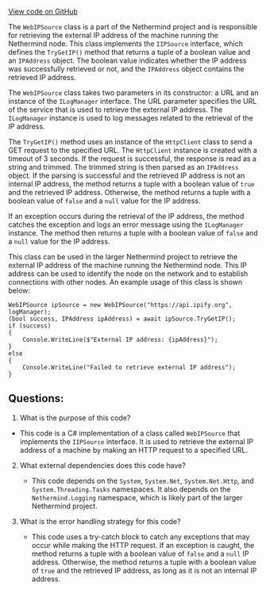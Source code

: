 [View code on GitHub](https://github.com/NethermindEth/nethermind/src/Nethermind/Nethermind.Network/IP/WebIPSource.cs)

The `WebIPSource` class is a part of the Nethermind project and is responsible for retrieving the external IP address of the machine running the Nethermind node. This class implements the `IIPSource` interface, which defines the `TryGetIP()` method that returns a tuple of a boolean value and an `IPAddress` object. The boolean value indicates whether the IP address was successfully retrieved or not, and the `IPAddress` object contains the retrieved IP address.

The `WebIPSource` class takes two parameters in its constructor: a URL and an instance of the `ILogManager` interface. The URL parameter specifies the URL of the service that is used to retrieve the external IP address. The `ILogManager` instance is used to log messages related to the retrieval of the IP address.

The `TryGetIP()` method uses an instance of the `HttpClient` class to send a GET request to the specified URL. The `HttpClient` instance is created with a timeout of 3 seconds. If the request is successful, the response is read as a string and trimmed. The trimmed string is then parsed as an `IPAddress` object. If the parsing is successful and the retrieved IP address is not an internal IP address, the method returns a tuple with a boolean value of `true` and the retrieved IP address. Otherwise, the method returns a tuple with a boolean value of `false` and a `null` value for the IP address.

If an exception occurs during the retrieval of the IP address, the method catches the exception and logs an error message using the `ILogManager` instance. The method then returns a tuple with a boolean value of `false` and a `null` value for the IP address.

This class can be used in the larger Nethermind project to retrieve the external IP address of the machine running the Nethermind node. This IP address can be used to identify the node on the network and to establish connections with other nodes. An example usage of this class is shown below:

```
WebIPSource ipSource = new WebIPSource("https://api.ipify.org", logManager);
(bool success, IPAddress ipAddress) = await ipSource.TryGetIP();
if (success)
{
    Console.WriteLine($"External IP address: {ipAddress}");
}
else
{
    Console.WriteLine("Failed to retrieve external IP address");
}
```
## Questions: 
 1. What is the purpose of this code?
   - This code is a C# implementation of a class called `WebIPSource` that implements the `IIPSource` interface. It is used to retrieve the external IP address of a machine by making an HTTP request to a specified URL.

2. What external dependencies does this code have?
   - This code depends on the `System`, `System.Net`, `System.Net.Http`, and `System.Threading.Tasks` namespaces. It also depends on the `Nethermind.Logging` namespace, which is likely part of the larger Nethermind project.

3. What is the error handling strategy for this code?
   - This code uses a try-catch block to catch any exceptions that may occur while making the HTTP request. If an exception is caught, the method returns a tuple with a boolean value of `false` and a `null` IP address. Otherwise, the method returns a tuple with a boolean value of `true` and the retrieved IP address, as long as it is not an internal IP address.